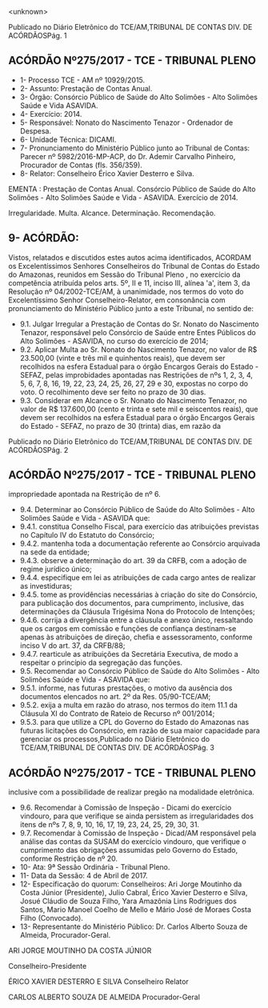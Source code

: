 &lt;unknown&gt;

Publicado  no  Diário Eletrônico do TCE/AM,TRIBUNAL DE CONTAS DIV. DE  ACÓRDÃOSPág. 1

## ACÓRDÃO Nº275/2017 - TCE - TRIBUNAL PLENO

- 1- Processo TCE - AM nº 10929/2015.
- 2- Assunto: Prestação de Contas Anual.
- 3- Órgão: Consórcio Público de Saúde do Alto Solimões - Alto Solimões Saúde e Vida ASAVIDA.
- 4- Exercício: 2014.
- 5- Responsável: Nonato do Nascimento Tenazor - Ordenador de Despesa.
- 6- Unidade Técnica: DICAMI.
- 7- Pronunciamento  do Ministério  Público  junto  ao Tribunal  de Contas: Parecer  nº 5982/2016-MP-ACP,  do  Dr.  Ademir  Carvalho  Pinheiro,  Procurador  de  Contas  (fls. 356/359).
- 8- Relator: Conselheiro Érico Xavier Desterro e Silva.

EMENTA :  Prestação  de  Contas  Anual.  Consórcio Público de Saúde do Alto Solimões - Alto Solimões Saúde e Vida - ASAVIDA. Exercício de 2014.

Irregularidade. Multa. Alcance. Determinação. Recomendação.

## 9- ACÓRDÃO:

Vistos, relatados e discutidos estes autos acima identificados, ACORDAM os Excelentíssimos Senhores Conselheiros do Tribunal de Contas do Estado do Amazonas, reunidos em Sessão do Tribunal Pleno , no exercício da competência atribuída pelos arts. 5º, II e 11, inciso III, alínea 'a', item 3, da Resolução  nº  04/2002-TCE/AM, à unanimidade, nos  termos  do  voto  do  Excelentíssimo  Senhor  Conselheiro-Relator, em consonância com pronunciamento do Ministério Público junto a este Tribunal, no sentido de:

- 9.1. Julgar Irregular a Prestação de Contas do Sr. Nonato do Nascimento Tenazor, responsável pelo Consórcio de Saúde entre Entes Públicos do Alto Solimões - ASAVIDA, no curso do exercício de 2014;
- 9.2. Aplicar Multa ao  Sr. Nonato do  Nascimento Tenazor, no valor de R$ 23.500,00 (vinte e três mil e quinhentos reais), que devem  ser recolhidos na esfera Estadual para o órgão Encargos Gerais do Estado - SEFAZ, pelas improbidades apontadas nas Restrições de nºs 1, 2, 3, 4, 5, 6, 7, 8, 16, 19, 22, 23, 24, 25, 26, 27, 29 e 30, expostas no corpo do voto. O recolhimento deve ser feito no prazo de 30 dias.
- 9.3. Considerar em Alcance o Sr. Nonato do Nascimento Tenazor, no valor de  R$  137.600,00  (cento  e  trinta  e  sete  mil  e  seiscentos  reais), que devem ser recolhidos na esfera Estadual para o órgão Encargos Gerais do  Estado  -  SEFAZ,  no  prazo  de  30  (trinta)  dias,  em  razão  da

Publicado  no  Diário Eletrônico do TCE/AM,TRIBUNAL DE CONTAS DIV. DE  ACÓRDÃOSPág. 2

## ACÓRDÃO Nº275/2017 - TCE - TRIBUNAL PLENO

impropriedade apontada na Restrição de nº 6.

- 9.4. Determinar ao  Consórcio  Público  de  Saúde  do  Alto  Solimões  -  Alto Solimões Saúde e Vida - ASAVIDA que:
- 9.4.1. constitua Conselho Fiscal, para exercício das atribuições previstas no Capítulo IV do Estatuto do Consórcio;
- 9.4.2. mantenha  toda  a  documentação  referente  ao  Consórcio arquivada na sede da entidade;
- 9.4.3. observe  a  determinação  do  art.  39  da  CRFB,  com  a adoção de regime jurídico único;
- 9.4.4. especifique em lei as atribuições de cada cargo antes de realizar as investiduras;
- 9.4.5. tome  as  providências  necessárias  à  criação  do  site  do Consórcio, para publicação dos documentos, para cumprimento,  inclusive,  das  determinações  da  Cláusula Trigésima Nona do Protocolo de Intenções;
- 9.4.6. corrija a  divergência  entre  a  cláusula  e  anexo  único, ressaltando  que  os  cargos  em  comissão  e  funções  de confiança destinam-se apenas às atribuições de direção, chefia e assessoramento, conforme inciso V do art. 37, da CRFB/88;
- 9.4.7. rearticule as atribuições da Secretária Executiva, de modo a respeitar o princípio da segregação das funções.
- 9.5. Recomendar ao  Consórcio  Público  de  Saúde  do  Alto  Solimões  -  Alto Solimões Saúde e Vida - ASAVIDA que:
- 9.5.1. informe, nas futuras prestações, o motivo da ausência dos documentos elencados no art. 2º da Res. 05/90-TCE/AM;
- 9.5.2. exija a multa em razão do atraso, nos termos do item 11.1 da  Cláusula  XI  do  Contrato  de  Rateio  de  Recurso  nº 001/2014;
- 9.5.3. para que utilize a CPL  do Governo do Estado do Amazonas nas futuras licitações do Consórcio, em razão de  sua  maior  capacidade  para  gerenciar  os  processos,Publicado  no  Diário Eletrônico do TCE/AM,TRIBUNAL DE CONTAS DIV. DE  ACÓRDÃOSPág. 3

## ACÓRDÃO Nº275/2017 - TCE - TRIBUNAL PLENO

inclusive com  a  possibilidade de realizar pregão  na modalidade eletrônica.

- 9.6. Recomendar à  Comissão de Inspeção - Dicami do exercício vindouro, para que verifique se ainda persistem as irregularidades dos itens de nºs 7, 8, 9, 10, 16, 17, 19, 23, 24, 25, 29, 30, 31.
- 9.7. Recomendar à  Comissão  de  Inspeção  -  Dicad/AM  responsável  pela análise das contas da SUSAM do exercício  vindouro, que verifique o cumprimento  das  obrigações  assumidas  pelo  Governo  do  Estado, conforme Restrição de nº 20.
- 10-  Ata: 9ª Sessão Ordinária - Tribunal Pleno.
- 11-  Data da Sessão: 4 de Abril de 2017.
- 12-  Especificação  do  quorum: Conselheiros: Ari Jorge  Moutinho  da  Costa  Júnior (Presidente),  Julio  Cabral,  Érico  Xavier  Desterro  e  Silva,  Josué  Cláudio  de  Souza Filho,  Yara Amazônia Lins Rodrigues dos Santos, Mario  Manoel Coelho de  Mello e Mário José de Moraes Costa Filho (Convocado).
- 13-  Representante  do  Ministério  Público: Dr. Carlos  Alberto  Souza  de Almeida, Procurador-Geral.

ARI JORGE MOUTINHO DA COSTA JÚNIOR

Conselheiro-Presidente

ÉRICO XAVIER DESTERRO E SILVA Conselheiro Relator

CARLOS ALBERTO SOUZA DE ALMEIDA Procurador-Geral